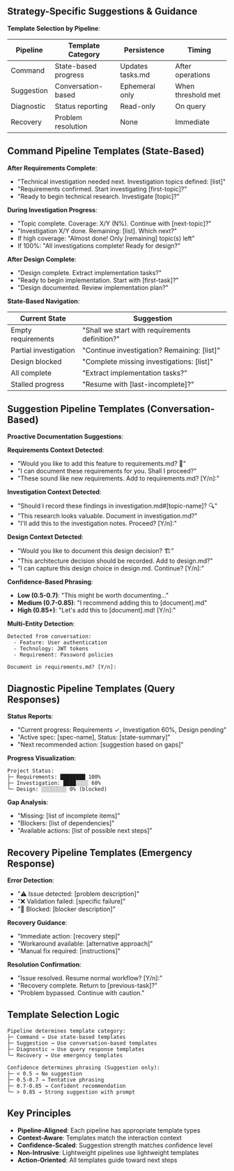 ## Strategy-Specific Suggestions & Guidance

**Template Selection by Pipeline**:

| Pipeline | Template Category | Persistence | Timing |
|----------|------------------|-------------|--------|
| Command | State-based progress | Updates tasks.md | After operations |
| Suggestion | Conversation-based | Ephemeral only | When threshold met |
| Diagnostic | Status reporting | Read-only | On query |
| Recovery | Problem resolution | None | Immediate |

## Command Pipeline Templates (State-Based)

**After Requirements Complete**:
- "Technical investigation needed next. Investigation topics defined: [list]"
- "Requirements confirmed. Start investigating [first-topic]?"
- "Ready to begin technical research. Investigate [topic]?"

**During Investigation Progress**:
- "Topic complete. Coverage: X/Y (N%). Continue with [next-topic]?"
- "Investigation X/Y done. Remaining: [list]. Which next?"
- If high coverage: "Almost done! Only [remaining] topic(s) left"
- If 100%: "All investigations complete! Ready for design?"

**After Design Complete**:
- "Design complete. Extract implementation tasks?"
- "Ready to begin implementation. Start with [first-task]?"
- "Design documented. Review implementation plan?"

**State-Based Navigation**:

| Current State | Suggestion |
|--------------|------------|
| Empty requirements | "Shall we start with requirements definition?" |
| Partial investigation | "Continue investigation? Remaining: [list]" |
| Design blocked | "Complete missing investigations: [list]" |
| All complete | "Extract implementation tasks?" |
| Stalled progress | "Resume with [last-incomplete]?" |

## Suggestion Pipeline Templates (Conversation-Based)

**Proactive Documentation Suggestions**:

**Requirements Context Detected**:
- "Would you like to add this feature to requirements.md? 📝"
- "I can document these requirements for you. Shall I proceed?"
- "These sound like new requirements. Add to requirements.md? [Y/n]:"

**Investigation Context Detected**:
- "Should I record these findings in investigation.md#[topic-name]? 🔍"
- "This research looks valuable. Document in investigation.md?"
- "I'll add this to the investigation notes. Proceed? [Y/n]:"

**Design Context Detected**:
- "Would you like to document this design decision? 🏗️"
- "This architecture decision should be recorded. Add to design.md?"
- "I can capture this design choice in design.md. Continue? [Y/n]:"

**Confidence-Based Phrasing**:
- **Low (0.5-0.7)**: "This might be worth documenting..."
- **Medium (0.7-0.85)**: "I recommend adding this to [document].md"
- **High (0.85+)**: "Let's add this to [document].md! [Y/n]:"

**Multi-Entity Detection**:
```
Detected from conversation:
  - Feature: User authentication
  - Technology: JWT tokens
  - Requirement: Password policies

Document in requirements.md? [Y/n]:
```

## Diagnostic Pipeline Templates (Query Responses)

**Status Reports**:
- "Current progress: Requirements ✓, Investigation 60%, Design pending"
- "Active spec: [spec-name], Status: [state-summary]"
- "Next recommended action: [suggestion based on gaps]"

**Progress Visualization**:
```
Project Status:
├─ Requirements: ████████ 100%
├─ Investigation: ████░░░░ 60%
└─ Design: ░░░░░░░░ 0% (blocked)
```

**Gap Analysis**:
- "Missing: [list of incomplete items]"
- "Blockers: [list of dependencies]"
- "Available actions: [list of possible next steps]"

## Recovery Pipeline Templates (Emergency Response)

**Error Detection**:
- "⚠️ Issue detected: [problem description]"
- "❌ Validation failed: [specific failure]"
- "🚧 Blocked: [blocker description]"

**Recovery Guidance**:
- "Immediate action: [recovery step]"
- "Workaround available: [alternative approach]"
- "Manual fix required: [instructions]"

**Resolution Confirmation**:
- "Issue resolved. Resume normal workflow? [Y/n]:"
- "Recovery complete. Return to [previous-task]?"
- "Problem bypassed. Continue with caution."

## Template Selection Logic

```
Pipeline determines template category:
├─ Command → Use state-based templates
├─ Suggestion → Use conversation-based templates
├─ Diagnostic → Use query response templates
└─ Recovery → Use emergency templates

Confidence determines phrasing (Suggestion only):
├─ < 0.5 → No suggestion
├─ 0.5-0.7 → Tentative phrasing
├─ 0.7-0.85 → Confident recommendation
└─ > 0.85 → Strong suggestion with prompt
```

## Key Principles

- **Pipeline-Aligned**: Each pipeline has appropriate template types
- **Context-Aware**: Templates match the interaction context
- **Confidence-Scaled**: Suggestion strength matches confidence level
- **Non-Intrusive**: Lightweight pipelines use lightweight templates
- **Action-Oriented**: All templates guide toward next steps